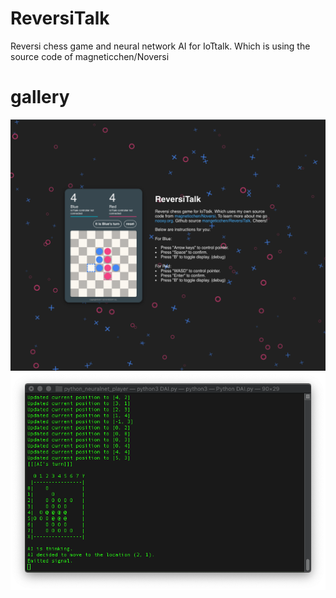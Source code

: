 # ReversiTalk
Reversi chess game and neural network AI for IoTtalk. Which is using the source code of magneticchen/Noversi

# gallery
![](imgs/ReversiTalk.png)
![](imgs/Terminal.png)
